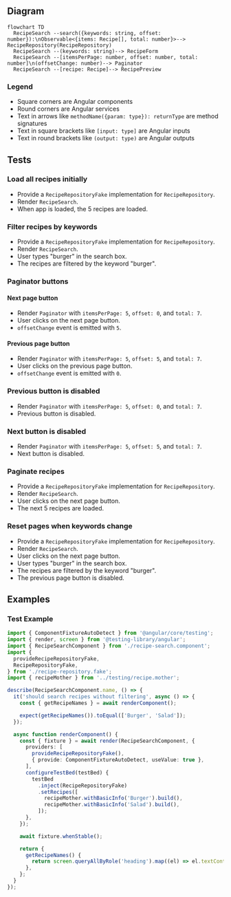 
## Diagram

```mermaid
flowchart TD
  RecipeSearch --search({keywords: string, offset: number}):\nObservable<{items: Recipe[], total: number}>--> RecipeRepository(RecipeRepository)
  RecipeSearch --(keywords: string)--> RecipeForm
  RecipeSearch --[itemsPerPage: number, offset: number, total: number]\n(offsetChange: number)--> Paginator
  RecipeSearch --[recipe: Recipe]--> RecipePreview
```

### Legend
- Square corners are Angular components
- Round corners are Angular services
- Text in arrows like `methodName({param: type}): returnType` are method signatures
- Text in square brackets like `[input: type]` are Angular inputs
- Text in round brackets like `(output: type)` are Angular outputs

## Tests

### Load all recipes initially

- Provide a `RecipeRepositoryFake` implementation for `RecipeRepository`.
- Render `RecipeSearch`.
- When app is loaded, the 5 recipes are loaded.

### Filter recipes by keywords

- Provide a `RecipeRepositoryFake` implementation for `RecipeRepository`.
- Render `RecipeSearch`.
- User types "burger" in the search box.
- The recipes are filtered by the keyword "burger".

### Paginator buttons

#### Next page button
- Render `Paginator` with `itemsPerPage: 5`, `offset: 0`, and `total: 7`.
- User clicks on the next page button.
- `offsetChange` event is emitted with `5`.

#### Previous page button
- Render `Paginator` with `itemsPerPage: 5`, `offset: 5`, and `total: 7`.
- User clicks on the previous page button.
- `offsetChange` event is emitted with `0`.

### Previous button is disabled
- Render `Paginator` with `itemsPerPage: 5`, `offset: 0`, and `total: 7`.
- Previous button is disabled.

### Next button is disabled
- Render `Paginator` with `itemsPerPage: 5`, `offset: 5`, and `total: 7`.
- Next button is disabled.

### Paginate recipes

- Provide a `RecipeRepositoryFake` implementation for `RecipeRepository`.
- Render `RecipeSearch`.
- User clicks on the next page button.
- The next 5 recipes are loaded.

### Reset pages when keywords change

- Provide a `RecipeRepositoryFake` implementation for `RecipeRepository`.
- Render `RecipeSearch`.
- User clicks on the next page button.
- User types "burger" in the search box.
- The recipes are filtered by the keyword "burger".
- The previous page button is disabled.

## Examples

### Test Example

```ts
import { ComponentFixtureAutoDetect } from '@angular/core/testing';
import { render, screen } from '@testing-library/angular';
import { RecipeSearchComponent } from './recipe-search.component';
import {
  provideRecipeRepositoryFake,
  RecipeRepositoryFake,
} from './recipe-repository.fake';
import { recipeMother } from '../testing/recipe.mother';

describe(RecipeSearchComponent.name, () => {
  it('should search recipes without filtering', async () => {
    const { getRecipeNames } = await renderComponent();

    expect(getRecipeNames()).toEqual(['Burger', 'Salad']);
  });

  async function renderComponent() {
    const { fixture } = await render(RecipeSearchComponent, {
      providers: [
        provideRecipeRepositoryFake(),
        { provide: ComponentFixtureAutoDetect, useValue: true },
      ],
      configureTestBed(testBed) {
        testBed
          .inject(RecipeRepositoryFake)
          .setRecipes([
            recipeMother.withBasicInfo('Burger').build(),
            recipeMother.withBasicInfo('Salad').build(),
          ]);
      },
    });

    await fixture.whenStable();

    return {
      getRecipeNames() {
        return screen.queryAllByRole('heading').map((el) => el.textContent);
      },
    };
  }
});
```